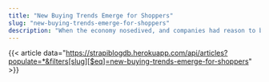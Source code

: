 ```yaml
---
title: "New Buying Trends Emerge for Shoppers"
slug: "new-buying-trends-emerge-for-shoppers"
description: "When the economy nosedived, and companies had reason to be scared, a few businesses got resourceful. Low incomes and record job losses pushed consumers toward trends like buying in bulk and using group discount websites. And where there was demand, supply soon followed."
---
```


{{< article data="https://strapiblogdb.herokuapp.com/api/articles?populate=*&filters[slug][$eq]=new-buying-trends-emerge-for-shoppers" >}}
